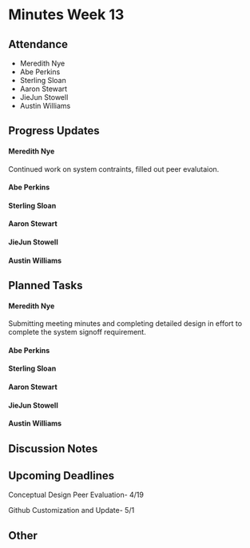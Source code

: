 # Minutes Week 13

## Attendance
   - Meredith Nye
   - Abe Perkins
   - Sterling Sloan
   - Aaron Stewart
   - JieJun Stowell
   - Austin Williams

## Progress Updates
#### Meredith Nye
Continued work on system contraints, filled out peer evalutaion. 
#### Abe Perkins
#### Sterling Sloan
#### Aaron Stewart
#### JieJun Stowell
#### Austin Williams

## Planned Tasks
#### Meredith Nye
Submitting meeting minutes and completing detailed design in effort to complete the system signoff requirement. 
#### Abe Perkins
#### Sterling Sloan
#### Aaron Stewart
#### JieJun Stowell
#### Austin Williams

## Discussion Notes

## Upcoming Deadlines
Conceptual Design Peer Evaluation- 4/19

Github Customization and Update- 5/1

## Other
